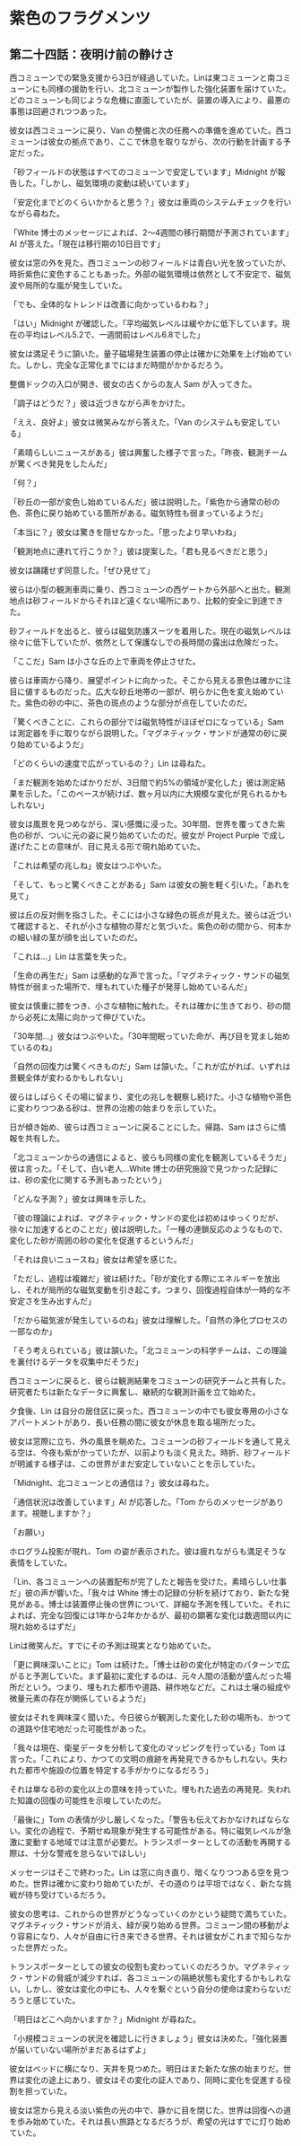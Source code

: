# 紫色のフラグメンツ

## 第二十四話：夜明け前の静けさ

西コミューンでの緊急支援から3日が経過していた。Linは東コミューンと南コミューンにも同様の援助を行い、北コミューンが製作した強化装置を届けていた。どのコミューンも同じような危機に直面していたが、装置の導入により、最悪の事態は回避されつつあった。

彼女は西コミューンに戻り、Van の整備と次の任務への準備を進めていた。西コミューンは彼女の拠点であり、ここで休息を取りながら、次の行動を計画する予定だった。

「砂フィールドの状態はすべてのコミューンで安定しています」Midnight が報告した。「しかし、磁気環境の変動は続いています」

「安定化までどのくらいかかると思う？」彼女は車両のシステムチェックを行いながら尋ねた。

「White 博士のメッセージによれば、2〜4週間の移行期間が予測されています」AI が答えた。「現在は移行期の10日目です」

彼女は窓の外を見た。西コミューンの砂フィールドは青白い光を放っていたが、時折紫色に変色することもあった。外部の磁気環境は依然として不安定で、磁気波や局所的な嵐が発生していた。

「でも、全体的なトレンドは改善に向かっているわね？」

「はい」Midnight が確認した。「平均磁気レベルは緩やかに低下しています。現在の平均はレベル5.2で、一週間前はレベル6.8でした」

彼女は満足そうに頷いた。量子磁場発生装置の停止は確かに効果を上げ始めていた。しかし、完全な正常化までにはまだ時間がかかるだろう。

整備ドックの入口が開き、彼女の古くからの友人 Sam が入ってきた。

「調子はどうだ？」彼は近づきながら声をかけた。

「ええ、良好よ」彼女は微笑みながら答えた。「Van のシステムも安定している」

「素晴らしいニュースがある」彼は興奮した様子で言った。「昨夜、観測チームが驚くべき発見をしたんだ」

「何？」

「砂丘の一部が変色し始めているんだ」彼は説明した。「紫色から通常の砂の色、茶色に戻り始めている箇所がある。磁気特性も弱まっているようだ」

「本当に？」彼女は驚きを隠せなかった。「思ったより早いわね」

「観測地点に連れて行こうか？」彼は提案した。「君も見るべきだと思う」

彼女は躊躇せず同意した。「ぜひ見せて」

彼らは小型の観測車両に乗り、西コミューンの西ゲートから外部へと出た。観測地点は砂フィールドからそれほど遠くない場所にあり、比較的安全に到達できた。

砂フィールドを出ると、彼らは磁気防護スーツを着用した。現在の磁気レベルは徐々に低下していたが、依然として保護なしでの長時間の露出は危険だった。

「ここだ」Sam は小さな丘の上で車両を停止させた。

彼らは車両から降り、展望ポイントに向かった。そこから見える景色は確かに注目に値するものだった。広大な砂丘地帯の一部が、明らかに色を変え始めていた。紫色の砂の中に、茶色の斑点のような部分が点在していたのだ。

「驚くべきことに、これらの部分では磁気特性がほぼゼロになっている」Sam は測定器を手に取りながら説明した。「マグネティック・サンドが通常の砂に戻り始めているようだ」

「どのくらいの速度で広がっているの？」Lin は尋ねた。

「まだ観測を始めたばかりだが、3日間で約5%の領域が変化した」彼は測定結果を示した。「このペースが続けば、数ヶ月以内に大規模な変化が見られるかもしれない」

彼女は風景を見つめながら、深い感慨に浸った。30年間、世界を覆ってきた紫色の砂が、ついに元の姿に戻り始めていたのだ。彼女が Project Purple で成し遂げたことの意味が、目に見える形で現れ始めていた。

「これは希望の兆しね」彼女はつぶやいた。

「そして、もっと驚くべきことがある」Sam は彼女の腕を軽く引いた。「あれを見て」

彼は丘の反対側を指さした。そこには小さな緑色の斑点が見えた。彼らは近づいて確認すると、それが小さな植物の芽だと気づいた。紫色の砂の間から、何本かの細い緑の茎が顔を出していたのだ。

「これは...」Lin は言葉を失った。

「生命の再生だ」Sam は感動的な声で言った。「マグネティック・サンドの磁気特性が弱まった場所で、埋もれていた種子が発芽し始めているんだ」

彼女は慎重に膝をつき、小さな植物に触れた。それは確かに生きており、砂の間から必死に太陽に向かって伸びていた。

「30年間...」彼女はつぶやいた。「30年間眠っていた命が、再び目を覚まし始めているのね」

「自然の回復力は驚くべきものだ」Sam は頷いた。「これが広がれば、いずれは景観全体が変わるかもしれない」

彼らはしばらくその場に留まり、変化の兆しを観察し続けた。小さな植物や茶色に変わりつつある砂は、世界の治癒の始まりを示していた。

日が傾き始め、彼らは西コミューンに戻ることにした。帰路、Sam はさらに情報を共有した。

「北コミューンからの通信によると、彼らも同様の変化を観測しているそうだ」彼は言った。「そして、白い老人...White 博士の研究施設で見つかった記録には、砂の変化に関する予測もあったという」

「どんな予測？」彼女は興味を示した。

「彼の理論によれば、マグネティック・サンドの変化は初めはゆっくりだが、徐々に加速するとのことだ」彼は説明した。「一種の連鎖反応のようなもので、変化した砂が周囲の砂の変化を促進するというんだ」

「それは良いニュースね」彼女は希望を感じた。

「ただし、過程は複雑だ」彼は続けた。「砂が変化する際にエネルギーを放出し、それが局所的な磁気変動を引き起こす。つまり、回復過程自体が一時的な不安定さを生み出すんだ」

「だから磁気波が発生しているのね」彼女は理解した。「自然の浄化プロセスの一部なのか」

「そう考えられている」彼は頷いた。「北コミューンの科学チームは、この理論を裏付けるデータを収集中だそうだ」

西コミューンに戻ると、彼らは観測結果をコミューンの研究チームと共有した。研究者たちは新たなデータに興奮し、継続的な観測計画を立て始めた。

夕食後、Lin は自分の居住区に戻った。西コミューンの中でも彼女専用の小さなアパートメントがあり、長い任務の間に彼女が休息を取る場所だった。

彼女は窓際に立ち、外の風景を眺めた。コミューンの砂フィールドを通して見える空は、今夜も紫がかっていたが、以前よりも淡く見えた。時折、砂フィールドが明滅する様子は、この世界がまだ安定していないことを示していた。

「Midnight、北コミューンとの通信は？」彼女は尋ねた。

「通信状況は改善しています」AI が応答した。「Tom からのメッセージがあります。視聴しますか？」

「お願い」

ホログラム投影が現れ、Tom の姿が表示された。彼は疲れながらも満足そうな表情をしていた。

「Lin、各コミューンへの装置配布が完了したと報告を受けた。素晴らしい仕事だ」彼の声が響いた。「我々は White 博士の記録の分析を続けており、新たな発見がある。博士は装置停止後の世界について、詳細な予測を残していた。それによれば、完全な回復には1年から2年かかるが、最初の顕著な変化は数週間以内に現れ始めるはずだ」

Linは微笑んだ。すでにその予測は現実となり始めていた。

「更に興味深いことに」Tom は続けた。「博士は砂の変化が特定のパターンで広がると予測していた。まず最初に変化するのは、元々人間の活動が盛んだった場所だという。つまり、埋もれた都市や道路、耕作地などだ。これは土壌の組成や微量元素の存在が関係しているようだ」

彼女はそれを興味深く聞いた。今日彼らが観測した変化した砂の場所も、かつての道路や住宅地だった可能性があった。

「我々は現在、衛星データを分析して変化のマッピングを行っている」Tom は言った。「これにより、かつての文明の痕跡を再発見できるかもしれない。失われた都市や施設の位置を特定する手がかりになるだろう」

それは単なる砂の変化以上の意味を持っていた。埋もれた過去の再発見、失われた知識の回復の可能性を示唆していたのだ。

「最後に」Tom の表情が少し厳しくなった。「警告も伝えておかなければならない。変化の過程で、予期せぬ現象が発生する可能性がある。特に磁気レベルが急激に変動する地域では注意が必要だ。トランスポーターとしての活動を再開する際は、十分な警戒を怠らないでほしい」

メッセージはそこで終わった。Lin は窓に向き直り、暗くなりつつある空を見つめた。世界は確かに変わり始めていたが、その道のりは平坦ではなく、新たな挑戦が待ち受けているだろう。

彼女の思考は、これからの世界がどうなっていくのかという疑問で満ちていた。マグネティック・サンドが消え、緑が戻り始める世界。コミューン間の移動がより容易になり、人々が自由に行き来できる世界。それは彼女がこれまで知らなかった世界だった。

トランスポーターとしての彼女の役割も変わっていくのだろうか。マグネティック・サンドの脅威が減少すれば、各コミューンの隔絶状態も変化するかもしれない。しかし、彼女は変化の中にも、人々を繋ぐという自分の使命は変わらないだろうと感じていた。

「明日はどこへ向かいますか？」Midnight が尋ねた。

「小規模コミューンの状況を確認しに行きましょう」彼女は決めた。「強化装置が届いていない場所がまだあるはずよ」

彼女はベッドに横になり、天井を見つめた。明日はまた新たな旅の始まりだ。世界は変化の途上にあり、彼女はその変化の証人であり、同時に変化を促進する役割を担っていた。

彼女は窓から見える淡い紫色の光の中で、静かに目を閉じた。世界は回復への道を歩み始めていた。それは長い旅路となるだろうが、希望の光はすでに灯り始めていた。